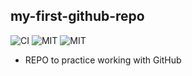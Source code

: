 ## my-first-github-repo ##

![CI](https://github.com/tepli/my-first-github-repo/workflows/CI/badge.svg?branch=master)
![MIT](https://img.shields.io/badge/License-MIT-blue.svg)
![MIT](https://img.shields.io/badge/License-1MIT-blue.svg)

* REPO to practice working with GitHub
